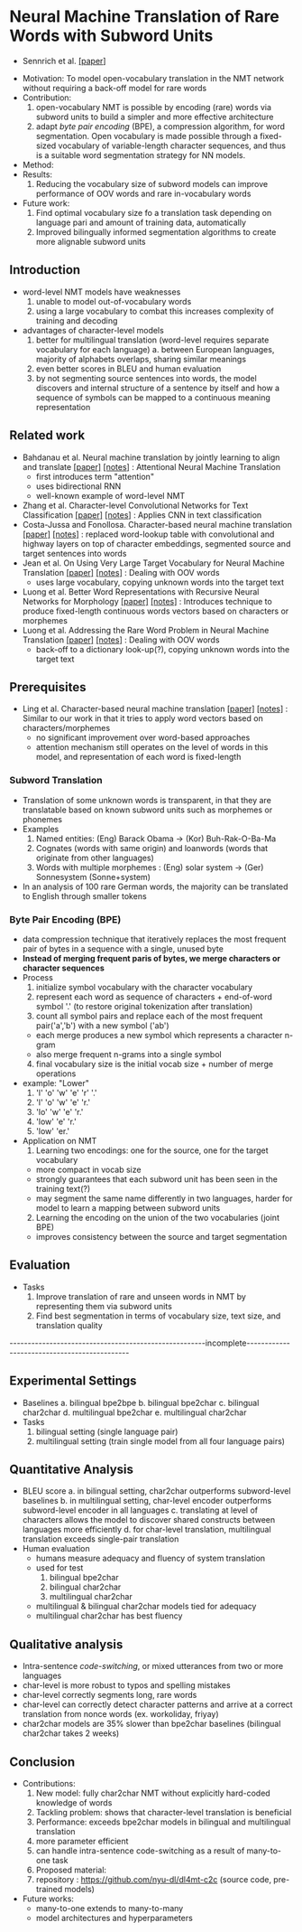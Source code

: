 # Neural Machine Translation of Rare Words with Subword Units
- Sennrich et al. [[paper]](https://arxiv.org/pdf/1508.07909v5.pdf) 

* Motivation: To model open-vocabulary translation in the NMT network without requiring a back-off model for rare words
* Contribution: 
  1. open-vocabulary NMT is possible by encoding (rare) words via subword units to build a simpler and more effective architecture
  2. adapt *byte pair encoding* (BPE), a compression algorithm, for word segmentation. Open vocabulary is made possible through a
  fixed-sized vocabulary of variable-length character sequences, and thus is a suitable word segmentation strategy for NN models.
* Method: 
* Results: 
  1. Reducing the vocabulary size of subword models can improve performance of OOV words and rare in-vocabulary words
* Future work: 
  1. Find optimal vocabulary size fo a translation task depending on language pari and amount of training data, automatically
  2. Improved bilingually informed segmentation algorithms to create more alignable subword units

## Introduction
- word-level NMT models have weaknesses
  1. unable to model out-of-vocabulary words
  2. using a large vocabulary to combat this increases complexity of training and decoding
- advantages of character-level models
  1. better for multilingual translation (word-level requires separate vocabulary for each language)
    a. between European languages, majority of alphabets overlaps, sharing similar meanings
  2. even better scores in BLEU and human evaluation
  3. by not segmenting source sentences into words, the model discovers and internal structure of a sentence by itself
  and how a sequence of symbols can be mapped to a continuous meaning representation

## Related work
- Bahdanau et al. Neural machine translation by jointly learning to align and translate
[[paper]](https://arxiv.org/pdf/1409.0473v7.pdf) 
[[notes]](https://github.com/mjc92/studies/blob/master/notes/Neural_Machine_translation_by_Jointly_Learning_to_Align_and_Translate.md) 
: Attentional Neural Machine Translation
  - first introduces term "attention"
  - uses bidirectional RNN
  - well-known example of word-level NMT
- Zhang et al. Character-level Convolutional Networks for Text Classification 
[[paper]](https://arxiv.org/pdf/1509.01626v3.pdf) 
[[notes]]() 
: Applies CNN in text classification
- Costa-Jussa and Fonollosa. Character-based neural machine translation
[[paper]](https://arxiv.org/pdf/1603.00810v3.pdf) 
[[notes]]() 
: replaced word-lookup table with convolutional and highway layers on top of character embeddings,
segmented source and target sentences into words
- Jean et al. On Using Very Large Target Vocabulary for Neural Machine Translation
[[paper]](https://arxiv.org/pdf/1412.2007v2.pdf) 
[[notes]]() 
: Dealing with OOV words
  - uses large vocabulary, copying unknown words into the target text
- Luong et al. Better Word Representations with Recursive Neural Networks for Morphology
[[paper]](http://nlp.stanford.edu/~lmthang/data/papers/conll13_morpho.pdf) 
[[notes]]() 
: Introduces technique to produce fixed-length continuous words vectors based on characters or morphemes
- Luong et al. Addressing the Rare Word Problem in Neural Machine Translation
[[paper]](https://arxiv.org/pdf/1410.8206v4.pdf) 
[[notes]]() 
: Dealing with OOV words
  - back-off to a dictionary look-up(?), copying unknown words into the target text

## Prerequisites
- Ling et al. Character-based neural machine translation
[[paper]](https://arxiv.org/pdf/1511.04586v1.pdf) 
[[notes]]() 
: Similar to our work in that it tries to apply word vectors based on characters/morphemes
  - no significant improvement over word-based approaches
  - attention mechanism still operates on the level of words in this model, and representation of each word is fixed-length

### Subword Translation
- Translation of some unknown words is transparent, in that they are translatable based on known subword units such as morphemes
or phonemes
- Examples
  1. Named entities: (Eng) Barack Obama -> (Kor) Buh-Rak-O-Ba-Ma
  2. Cognates (words with same origin) and loanwords (words that originate from other languages)
  3. Words with multiple morphemes : (Eng) solar system -> (Ger) Sonnesystem (Sonne+system)
- In an analysis of 100 rare German words, the majority can be translated to English through smaller tokens

### Byte Pair Encoding (BPE)
- data compression technique that iteratively replaces the most frequent pair of bytes in a sequence with a single, unused byte
- **Instead of merging frequent paris of bytes, we merge characters or character sequences**
- Process
  1. initialize symbol vocabulary with the character vocabulary
  2. represent each word as sequence of characters + end-of-word symbol '.' (to restore original tokenization after translation)
  3. count all symbol pairs and replace each of the most frequent pair('a','b') with a new symbol ('ab')
    - each merge produces a new symbol which represents a character n-gram
    - also merge frequent n-grams into a single symbol
  4. final vocabulary size is the initial vocab size + number of merge operations
- example: "Lower"
  1. 'l' 'o' 'w' 'e' 'r' '.'
  2. 'l' 'o' 'w' 'e' 'r.'
  3. 'lo' 'w' 'e' 'r.'
  4. 'low' 'e' 'r.'
  5. 'low' 'er.'
- Application on NMT
  1. Learning two encodings: one for the source, one for the target vocabulary
    - more compact in vocab size
    - strongly guarantees that each subword unit has been seen in the training text(?)
    - may segment the same name differently in two languages, harder for model to learn a mapping between subword units
  2. Learning the encoding on the union of the two vocabularies (joint BPE)
    - improves consistency between the source and target segmentation

## Evaluation
- Tasks
  1. Improve translation of rare and unseen words in NMT by representing them via subword units
  2. Find best segmentation in terms of vocabulary size, text size, and translation quality

------------------------------------------------------incomplete---------------------------------------------
## Experimental Settings
- Baselines
  a. bilingual bpe2bpe
  b. bilingual bpe2char
  c. bilingual char2char
  d. multilingual bpe2char
  e. multilingual char2char
- Tasks
  1. bilingual setting (single language pair)
  2. multilingual setting (train single model from all four language pairs)

## Quantitative Analysis
- BLEU score
  a. in bilingual setting, char2char outperforms subword-level baselines
  b. in multilingual setting, char-level encoder outperforms subword-level encoder in all languages
  c. translating at level of characters allows the model to discover shared constructs between languages more efficiently
  d. for char-level translation, multilingual translation exceeds single-pair translation
- Human evaluation
  - humans measure adequacy and fluency of system translation
  - used for test
    1. bilingual bpe2char
    2. bilingual char2char
    3. multilingual char2char
  - multilingual & bilingual char2char models tied for adequacy
  - multilingual char2char has best fluency
  
## Qualitative analysis
- Intra-sentence *code-switching*, or mixed utterances from two or more languages
- char-level is more robust to typos and spelling mistakes
- char-level correctly segments long, rare words
- char-level can correctly detect character patterns and arrive at a correct translation from nonce words (ex. workoliday, friyay)
- char2char models are 35% slower than bpe2char baselines (bilingual char2char takes 2 weeks)

## Conclusion
- Contributions:
  1. New model: fully char2char NMT without explicitly hard-coded knowledge of words
  2. Tackling problem: shows that character-level translation is beneficial
  3. Performance: exceeds bpe2char models in bilingual and multilingual translation
    1. more parameter efficient
    2. can handle intra-sentence code-switching as a result of many-to-one task
  4. Proposed material:
    1. repository :  https://github.com/nyu-dl/dl4mt-c2c (source code, pre-trained models)
- Future works:
  - many-to-one extends to many-to-many
  - model architectures and hyperparameters
